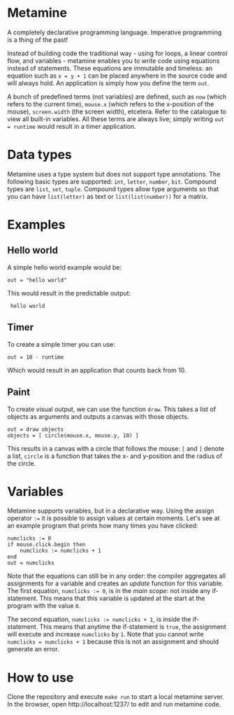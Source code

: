 # Metamine
A completely declarative programming language. Imperative programming is a thing of the past!

Instead of building code the traditional way - using for loops, a linear control flow, and variables - metamine enables you to write code using equations instead of statements. These equations are immutable and timeless: an equation such as `x = y + 1` can be placed anywhere in the source code and will always hold. An application is simply how you define the term `out`.

A bunch of predefined terms (not variables) are defined, such as `now` (which refers to the current time), `mouse.x` (which refers to the x-position of the mouse), `screen.width` (the screen width), etcetera. Refer to the catalogue to view all built-in variables. All these terms are always live; simply writing `out = runtime` would result in a timer application.

# Data types
Metamine uses a type system but does not support type annotations. The following basic types are supported: `int`, `letter`, `number`, `bit`. Compound types are `list`, `set`, `tuple`. Compound types allow type arguments so that you can have `list(letter)` as text or `list(list(number))` for a matrix.

# Examples

## Hello world
A simple hello world example would be:

    out = "hello world"
 
This would result in the predictable output:
 
     hello world
     
## Timer
To create a simple timer you can use:
 
    out = 10 - runtime
 
Which would result in an application that counts back from 10.
 
## Paint
To create visual output, we can use the function `draw`. This takes a list of objects as arguments and outputs a canvas with those objects.

    out = draw objects
    objects = [ circle(mouse.x, mouse.y, 10) ]
    
 This results in a canvas with a circle that follows the mouse: `[` and `]` denote a list, `circle` is a function that takes the x- and y-position and the radius of the circle.
 
# Variables
Metamine supports variables, but in a declarative way. Using the assign operator `:=` it is possible to assign values at certain moments. Let's see at an example program that prints how many times you have clicked:

    numclicks := 0
    if mouse.click.begin then
        numclicks := numclicks + 1
    end
    out = numclicks
    
Note that the equations can still be in any order: the compiler aggregates all assignments for a variable and creates an *update* function for this variable.
The first equation, `numclicks := 0`, is in the *main scope*: not inside any if-statement. This means that this variable is updated at the start at the program with the value `0`.

The second equation, `numclicks := numclicks + 1`, is inside the if-statement. This means that anytime the if-statement is `true`, the assignment will execute and increase `numclicks` by `1`. Note that you cannot write `numclicks = numclicks + 1` because this is not an assignment and should generate an error.

# How to use
Clone the repository and execute `make run` to start a local metamine server. In the browser, open http://localhost:1237/ to edit and run metamine code.
